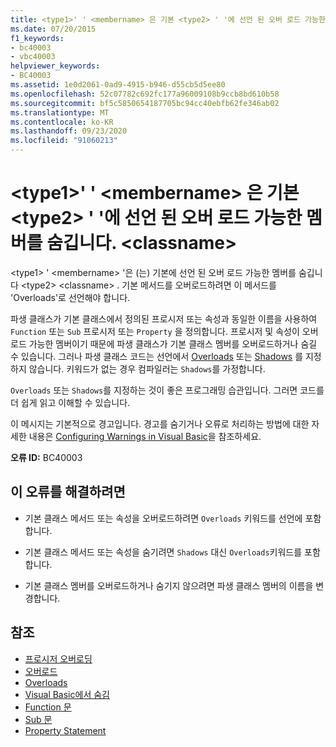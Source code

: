 ```yaml
---
title: <type1>' ' <membername> 은 기본 <type2> ' '에 선언 된 오버 로드 가능한 멤버를 숨깁니다. <classname>
ms.date: 07/20/2015
f1_keywords:
- bc40003
- vbc40003
helpviewer_keywords:
- BC40003
ms.assetid: 1e0d2061-0ad9-4915-b946-d55cb5d5ee80
ms.openlocfilehash: 52c07782c692fc177a96009108b9ccb8bd610b58
ms.sourcegitcommit: bf5c5850654187705bc94cc40ebfb62fe346ab02
ms.translationtype: MT
ms.contentlocale: ko-KR
ms.lasthandoff: 09/23/2020
ms.locfileid: "91060213"
---
```

# <a name="type1-membername-shadows-an-overloadable-member-declared-in-the-base-type2-classname"></a>\<type1>' ' \<membername> 은 기본 \<type2> ' '에 선언 된 오버 로드 가능한 멤버를 숨깁니다. \<classname>

\<type1> ' \<membername> '은 (는) 기본에 선언 된 오버 로드 가능한 멤버를 숨깁니다 \<type2> \<classname> . 기본 메서드를 오버로드하려면 이 메서드를 'Overloads'로 선언해야 합니다.  
  
 파생 클래스가 기본 클래스에서 정의된 프로시저 또는 속성과 동일한 이름을 사용하여 `Function` 또는 `Sub` 프로시저 또는 `Property` 을 정의합니다. 프로시저 및 속성이 오버로드 가능한 멤버이기 때문에 파생 클래스가 기본 클래스 멤버를 오버로드하거나 숨길 수 있습니다. 그러나 파생 클래스 코드는 선언에서 [Overloads](../language-reference/modifiers/overloads.md) 또는 [Shadows](../language-reference/modifiers/shadows.md) 를 지정하지 않습니다. 키워드가 없는 경우 컴파일러는 `Shadows`를 가정합니다.  
  
 `Overloads` 또는 `Shadows`를 지정하는 것이 좋은 프로그래밍 습관입니다. 그러면 코드를 더 쉽게 읽고 이해할 수 있습니다.  
  
 이 메시지는 기본적으로 경고입니다. 경고를 숨기거나 오류로 처리하는 방법에 대한 자세한 내용은 [Configuring Warnings in Visual Basic](/visualstudio/ide/configuring-warnings-in-visual-basic)을 참조하세요.  
  
 **오류 ID:** BC40003  
  
## <a name="to-correct-this-error"></a>이 오류를 해결하려면  
  
- 기본 클래스 메서드 또는 속성을 오버로드하려면 `Overloads` 키워드를 선언에 포함합니다.  
  
- 기본 클래스 메서드 또는 속성을 숨기려면 `Shadows` 대신 `Overloads`키워드를 포함합니다.  
  
- 기본 클래스 멤버를 오버로드하거나 숨기지 않으려면 파생 클래스 멤버의 이름을 변경합니다.  
  
## <a name="see-also"></a>참조

- [프로시저 오버로딩](../programming-guide/language-features/procedures/procedure-overloading.md)
- [오버로드](../language-reference/modifiers/overloads.md)
- [Overloads](../language-reference/modifiers/shadows.md)
- [Visual Basic에서 숨김](../programming-guide/language-features/declared-elements/shadowing.md)
- [Function 문](../language-reference/statements/function-statement.md)
- [Sub 문](../language-reference/statements/sub-statement.md)
- [Property Statement](../language-reference/statements/property-statement.md)
